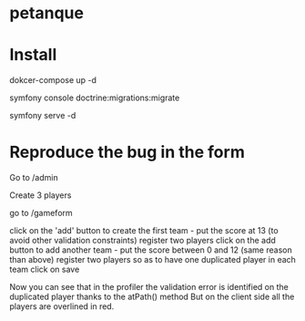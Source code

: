 # petanque 


# Install

dokcer-compose up -d

symfony console doctrine:migrations:migrate

symfony serve -d



# Reproduce the bug in the form

Go to /admin 

Create 3 players 

go to /gameform

click on the 'add' button to create the first team - put the score at 13 (to avoid other validation constraints)
register two players
click on the add button to add another team - put the score between 0 and 12 (same reason than above)
register two players so as to have one duplicated player in each team
click on save

Now you can see that in the profiler the validation error is identified on the duplicated player thanks to the atPath() method 
But on the client side all the players are overlined in red.


